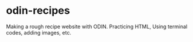# odin-recipes
Making a rough recipe website with ODIN. Practicing HTML, Using terminal codes, adding images, etc.
